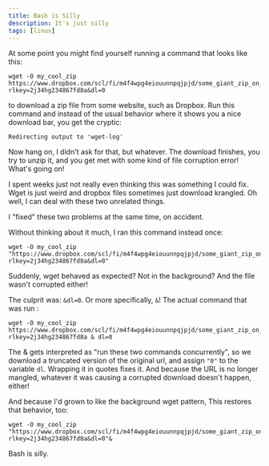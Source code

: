```yaml
---
title: Bash is Silly
description: It's just silly
tags: [linux]
---
```


At some point you might find yourself running a command that looks like this:

```
wget -O my_cool_zip https://www.dropbox.com/scl/fi/m4f4wpg4eiouunnpqjpjd/some_giant_zip_on_dropbox.zip?rlkey=2j34hg234867fd8a&dl=0
```

to download a zip file from some website, such as Dropbox. Run this command and instead of the usual behavior where it shows you a nice download bar, you get the cryptic:

```
Redirecting output to 'wget-log'
```

Now hang on, I didn't ask for that, but whatever. The download finishes, you try to unzip it, and you get met with some kind of file corruption error! What's going on!

I spent weeks just not really even thinking this was something I could fix. Wget is just weird and dropbox files sometimes just download krangled. Oh well, I can deal with these two unrelated things.

I "fixed" these two problems at the same time, on accident.

Without thinking about it much, I ran this command instead once:

```
wget -O my_cool_zip "https://www.dropbox.com/scl/fi/m4f4wpg4eiouunnpqjpjd/some_giant_zip_on_dropbox.zip?rlkey=2j34hg234867fd8a&dl=0"
```

Suddenly, wget behaved as expected? Not in the background? And the file wasn't corrupted either!

The culprit was: `&dl=0`. Or more specifically, `&`! The actual command that was run :

```
wget -O my_cool_zip https://www.dropbox.com/scl/fi/m4f4wpg4eiouunnpqjpjd/some_giant_zip_on_dropbox.zip?rlkey=2j34hg234867fd8a & dl=0
```

The & gets interpreted as "run these two commands concurrently", so we download a truncated version of the original url, and assign `"0"` to the variable `dl`. Wrapping it in quotes fixes it. And because the URL is no longer mangled, whatever it was causing a corrupted download doesn't happen, either!

And because I'd grown to like the background wget pattern, This restores that behavior, too:

```
wget -O my_cool_zip "https://www.dropbox.com/scl/fi/m4f4wpg4eiouunnpqjpjd/some_giant_zip_on_dropbox.zip?rlkey=2j34hg234867fd8a&dl=0"&
```

Bash is silly.
